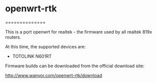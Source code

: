 # openwrt-rtk
==============

This is a port openwrt for realtek - the firmware used by all realtek 819x routers. 

At this time, the supported devices are:

- TOTOLINK N601RT

Firmware builds can be downloaded from the official download site:

http://www.wanyor.com/openwrt-rtk/download
